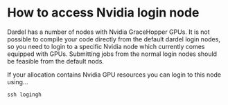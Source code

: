 # How to access Nvidia login node

Dardel has a number of nodes with Nvidia GraceHopper GPUs.
It is not possible to compile your code directly from
the default dardel login nodes, so you need to login to
a specific Nvidia node which currently comes equipped with GPUs.
Submitting jobs from the normal login nodes should be feasible from
the default nods.

If your allocation contains Nvidia GPU resources you can login to
this node using...

```text
ssh logingh
```
